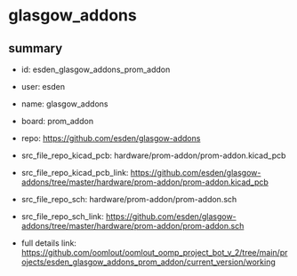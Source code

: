 # glasgow_addons
 
## summary 
* id: esden_glasgow_addons_prom_addon
* user: esden
* name: glasgow_addons
* board: prom_addon
* repo: https://github.com/esden/glasgow-addons
* src_file_repo_kicad_pcb: hardware/prom-addon/prom-addon.kicad_pcb
* src_file_repo_kicad_pcb_link: https://github.com/esden/glasgow-addons/tree/master/hardware/prom-addon/prom-addon.kicad_pcb


* src_file_repo_sch: hardware/prom-addon/prom-addon.sch
* src_file_repo_sch_link: https://github.com/esden/glasgow-addons/tree/master/hardware/prom-addon/prom-addon.sch
* full details link: https://github.com/oomlout/oomlout_oomp_project_bot_v_2/tree/main/projects/esden_glasgow_addons_prom_addon/current_version/working  






